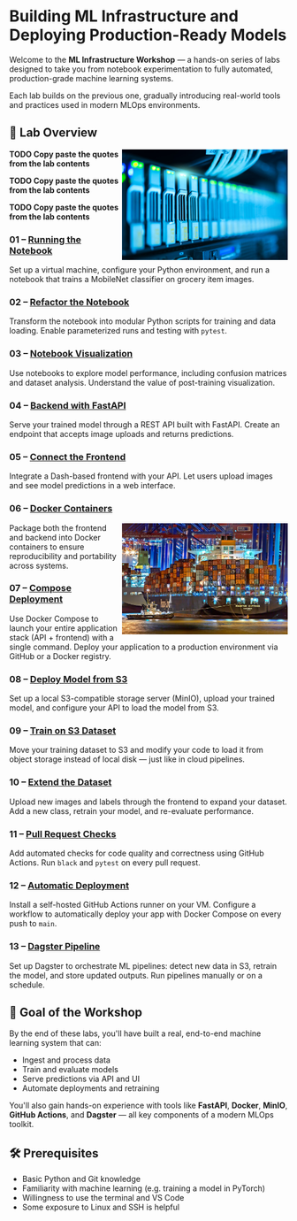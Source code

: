 
# Building ML Infrastructure and Deploying Production-Ready Models

Welcome to the **ML Infrastructure Workshop** — a hands-on series of labs designed to take you from notebook experimentation to fully automated, production-grade machine learning systems.

Each lab builds on the previous one, gradually introducing real-world tools and practices used in modern MLOps environments.

## 🧭 Lab Overview

<img src="../media/ml-infrastructure-server-rack-data-center.jpg" style="width: 300px" align="right">

**TODO Copy paste the quotes from the lab contents**

**TODO Copy paste the quotes from the lab contents**

**TODO Copy paste the quotes from the lab contents**

### 01 – [Running the Notebook](01-running-the-notebook/)

Set up a virtual machine, configure your Python environment, and run a notebook that trains a MobileNet classifier on grocery item images.

### 02 – [Refactor the Notebook](02-refactor-the-notebook/)

Transform the notebook into modular Python scripts for training and data loading. Enable parameterized runs and testing with `pytest`.

### 03 – [Notebook Visualization](03-notebook-visualization/)

Use notebooks to explore model performance, including confusion matrices and dataset analysis. Understand the value of post-training visualization.

### 04 – [Backend with FastAPI](04-backend-with-fastapi/)

Serve your trained model through a REST API built with FastAPI. Create an endpoint that accepts image uploads and returns predictions.

### 05 – [Connect the Frontend](05-connect-the-frontend/)

Integrate a Dash-based frontend with your API. Let users upload images and see model predictions in a web interface.

### 06 – [Docker Containers](06-docker-containers/)

<img src="../media/containers-shipping-analogy.jpg" style="width: 300px" align="right">

Package both the frontend and backend into Docker containers to ensure reproducibility and portability across systems.

### 07 – [Compose Deployment](07-compose-deployment/)

Use Docker Compose to launch your entire application stack (API + frontend) with a single command. Deploy your application to a production environment via GitHub or a Docker registry.

### 08 – [Deploy Model from S3](08-deploy-model-from-s3/)

Set up a local S3-compatible storage server (MinIO), upload your trained model, and configure your API to load the model from S3.

### 09 – [Train on S3 Dataset](09-train-on-s3-dataset/)

Move your training dataset to S3 and modify your code to load it from object storage instead of local disk — just like in cloud pipelines.

### 10 – [Extend the Dataset](10-extend-the-dataset/)

Upload new images and labels through the frontend to expand your dataset. Add a new class, retrain your model, and re-evaluate performance.

### 11 – [Pull Request Checks](11-pull-request-checks/)

Add automated checks for code quality and correctness using GitHub Actions. Run `black` and `pytest` on every pull request.

### 12 – [Automatic Deployment](12-automatic-deployment/)

Install a self-hosted GitHub Actions runner on your VM. Configure a workflow to automatically deploy your app with Docker Compose on every push to `main`.

### 13 – [Dagster Pipeline](13-dagster-pipeline/)

Set up Dagster to orchestrate ML pipelines: detect new data in S3, retrain the model, and store updated outputs. Run pipelines manually or on a schedule.

## 🚀 Goal of the Workshop

By the end of these labs, you'll have built a real, end-to-end machine learning system that can:

- Ingest and process data
- Train and evaluate models
- Serve predictions via API and UI
- Automate deployments and retraining

You'll also gain hands-on experience with tools like **FastAPI**, **Docker**, **MinIO**, **GitHub Actions**, and **Dagster** — all key components of a modern MLOps toolkit.

## 🛠️ Prerequisites

- Basic Python and Git knowledge
- Familiarity with machine learning (e.g. training a model in PyTorch)
- Willingness to use the terminal and VS Code
- Some exposure to Linux and SSH is helpful
